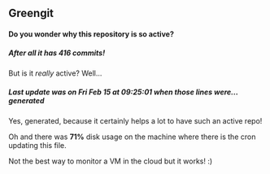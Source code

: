 ## Greengit

#### Do you wonder why this repository is so active?

##### After all it has 416 commits!

But is it *really* active? Well...

##### Last update was on Fri Feb 15 at 09:25:01 when those lines were... generated

Yes, generated, because it certainly helps a lot to have such an active repo!

Oh and there was **71%** disk usage on the machine
where there is the cron updating this file.

Not the best way to monitor a VM in the cloud but it works! :)
